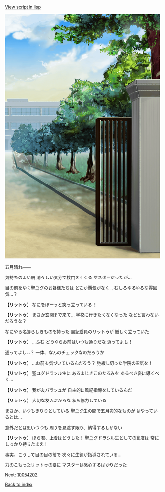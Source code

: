 [View script in lisp](../scripts/10054201.txt)

![schoolgate_morning.png](../images/backgrounds/schoolgate_morning.png)

五月晴れ――

気持ちのよい朝
清々しい気分で校門をくぐる
マスターだったが…

目の前をゆく聖ユグのお嬢様たちは
どこか覇気がなく…
むしろゆるゆるな雰囲気…？

**【リットゥ】**
なにをぼーっと突っ立っている！

**【リットゥ】**
まさか玄関まで来て…
学校に行きたくなくなった
などと言わないだろうな？

なにやら名簿らしきものを持った
風紀委員のリットゥが
厳しく立っていた

**【リットゥ】**
…ふむ
どうやらお前はいつも通りだな
通ってよし！

通ってよし…？
一体、なんのチェックなのだろうか

**【リットゥ】**
…お前も気づいているんだろう？
弛緩し切った学院の空気を！

**【リットゥ】**
聖ユグドラシル生に
あるまじきこのたるみを
あるべき姿に導くべく…

**【リットゥ】**
我が友パラシュが
自主的に風紀指導をしているんだ

**【リットゥ】**
大切な友人だからな
私も協力している

まさか、いつもきりりとしている
聖ユグ生の間で五月病的なものが
はやっているとは…

意外だとは思いつつも
周りを見渡す限り、納得するしかない

**【リットゥ】**
ほら君、上着はどうした！
聖ユグドラシル生としての節度は
常にしっかり持ちたまえ！

事実、こうして目の目の前で
次々に生徒が指導されている…

力のこもったリットゥの姿に
マスターは感心するばかりだった

Next: [10054202](10054202.md)

[Back to index](index.md)
